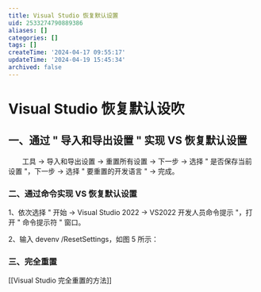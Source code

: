```yaml
---
title: Visual Studio 恢复默认设置
uid: 2533274790889386
aliases: []
categories: []
tags: []
createTime: '2024-04-17 09:55:17'
updateTime: '2024-04-19 15:45:34'
archived: false
---
```


# Visual Studio 恢复默认设吹

## 一、通过 " 导入和导出设置 " 实现 VS 恢复默认设置

　　工具 → 导入和导出设置 → 重置所有设置 → 下一步 → 选择 " 是否保存当前设置 "，下一步 → 选择 " 要重置的开发语言 " → 完成。

### 二、通过命令实现 VS 恢复默认设置

1、依次选择 " 开始 → Visual Studio 2022 → VS2022 开发人员命令提示 "，打开 " 命令提示符 " 窗口。

2、输入 devenv /ResetSettings，如图 5 所示：

### 三、完全重置

[[Visual Studio 完全重置的方法]]
